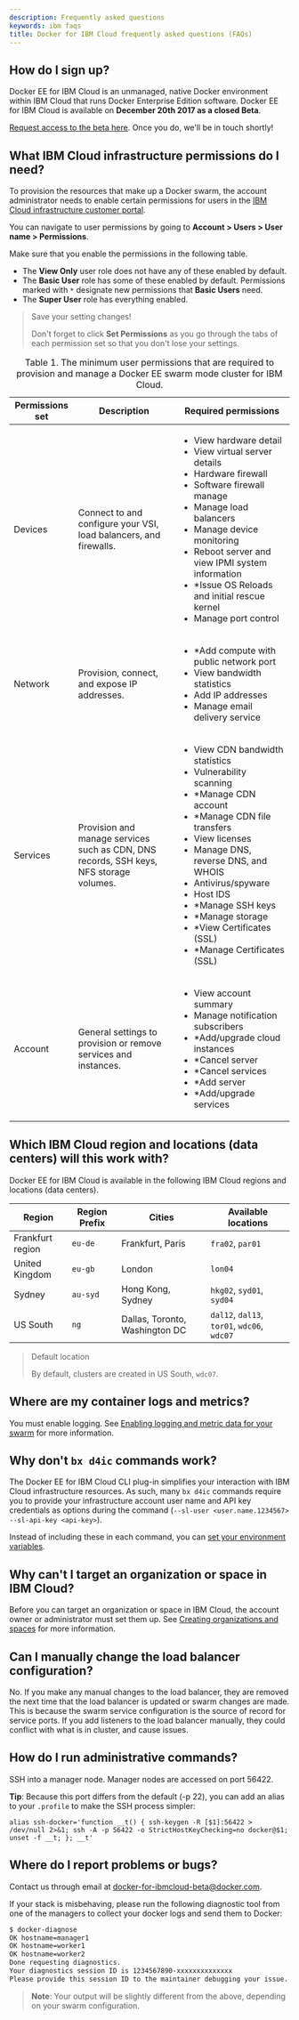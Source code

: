 ```yaml
---
description: Frequently asked questions
keywords: ibm faqs
title: Docker for IBM Cloud frequently asked questions (FAQs)
---
```


## How do I sign up?
Docker EE for IBM Cloud is an unmanaged, native Docker environment within IBM Cloud that runs Docker Enterprise Edition software. Docker EE for IBM Cloud is available on **December 20th 2017 as a closed Beta**.

[Request access to the beta here](https://www.ibm.com/us-en/marketplace/docker-for-ibm-cloud). Once you do, we'll be in touch shortly!

## What IBM Cloud infrastructure permissions do I need?

  To provision the resources that make up a Docker swarm, the account administrator needs to enable certain permissions for users in the [IBM Cloud infrastructure customer portal](https://control.softlayer.com/).

  You can navigate to user permissions by going to **Account > Users > User name > Permissions**.

  Make sure that you enable the permissions in the following table.

  * The **View Only** user role does not have any of these enabled by default.
  * The **Basic User** role has some of these enabled by default. Permissions marked with `*` designate new permissions that **Basic Users** need.
  * The **Super User** role has everything enabled.

  > Save your setting changes!
  >
  > Don't forget to click **Set Permissions** as you go through the tabs of each permission set so that you don't lose your settings.

  <table summary="The minimum user permissions that are required to provision and manage a Docker EE swarm mode cluster for IBM Cloud.">
  <caption>Table 1. The minimum user permissions that are required to provision and manage a Docker EE swarm mode cluster for IBM Cloud.
  </caption>
  <thead>
  <th colspan="1">Permissions set</th>
  <th colspan="1">Description</th>
  <th colspan="1">Required permissions</th>
  </thead>
  <tbody>
  <tr>
  <td>Devices</td>
  <td>Connect to and configure your VSI, load balancers, and firewalls.</td>
  <td>
  <ul>
  <li>View hardware detail</li>
  <li>View virtual server details</li>
  <li>Hardware firewall</li>
  <li>Software firewall manage</li>
  <li>Manage load balancers</li>
  <li>Manage device monitoring</li>
  <li>Reboot server and view IPMI system information</li>
  <li>*Issue OS Reloads and initial rescue kernel</li>
  <li>Manage port control</li>
  </ul>
  </td>
  </tr>
  <tr>
  <td>Network</td>
  <td>Provision, connect, and expose IP addresses.</td>
  <td>
  <ul>
  <li>*Add compute with public network port</li>
  <li>View bandwidth statistics</li>
  <li>Add IP addresses</li>
  <li>Manage email delivery service</li>
  </ul></td>
  </tr>
  <tr>
  <td>Services</td>
  <td>Provision and manage services such as CDN, DNS records, SSH keys, NFS storage volumes.</td>
  <td>
  <ul>
  <li>View CDN bandwidth statistics</li>
  <li>Vulnerability scanning</li>
  <li>*Manage CDN account</li>
  <li>*Manage CDN file transfers</li>
  <li>View licenses</li>
  <li>Manage DNS, reverse DNS, and WHOIS</li>
  <li>Antivirus/spyware</li>
  <li>Host IDS</li>
  <li>*Manage SSH keys</li>
  <li>*Manage storage</li>
  <li>*View Certificates (SSL)</li>
  <li>*Manage Certificates (SSL)</li>
  </ul>
  </td>
  </tr>
  <tr>
  <td>Account</td>
  <td>General settings to provision or remove services and instances.</td>
  <td>
  <ul>
  <li>View account summary</li>
  <li>Manage notification subscribers</li>
  <li>*Add/upgrade cloud instances</li>
  <li>*Cancel server</li>
  <li>*Cancel services</li>
  <li>*Add server</li>
  <li>*Add/upgrade services</li>
  </ul>
  </td>
  </tr></tbody></table>

## Which IBM Cloud region and locations (data centers) will this work with?

Docker EE for IBM Cloud is available in the following IBM Cloud regions and locations (data centers).

| Region | Region Prefix | Cities | Available locations |
| --- | --- | --- | --- |
| Frankfurt region | `eu-de`| Frankfurt, Paris | `fra02`, `par01` |
| United Kingdom | `eu-gb` | London | `lon04` |
| Sydney | `au-syd` | Hong Kong, Sydney | `hkg02`, `syd01`, `syd04` |
| US South | `ng` | Dallas, Toronto, Washington DC | `dal12`, `dal13`, `tor01`, `wdc06`, `wdc07`|

> Default location
>
> By default, clusters are created in US South, `wdc07`.

## Where are my container logs and metrics?

You must enable logging. See [Enabling logging and metric data for your swarm](logging.html) for more information.

## Why don't `bx d4ic` commands work?

The Docker EE for IBM Cloud CLI plug-in simplifies your interaction with IBM Cloud infrastructure resources. As such, many `bx d4ic` commands require you to provide your infrastructure account user name and API key credentials as options during the command (`--sl-user <user.name.1234567> --sl-api-key <api-key>`).

Instead of including these in each command, you can [set your environment variables](/docker-for-ibm-cloud/index.md#set-infrastructure-environment-variables).

## Why can't I target an organization or space in IBM Cloud?

Before you can target an organization or space in IBM Cloud, the account owner or administrator must set them up. See [Creating organizations and spaces](https://console.bluemix.net/docs/admin/orgs_spaces.html#orgsspacesusers) for more information.

## Can I manually change the load balancer configuration?

No. If you make any manual changes to the load balancer, they are removed the next time that the load balancer is updated or swarm changes are made. This is because the swarm service configuration is the source of record for service ports. If you add listeners to the load balancer manually, they could conflict with what is in cluster, and cause issues.

## How do I run administrative commands?

SSH into a manager node. Manager nodes are accessed on port 56422.

**Tip**: Because this port differs from the default (-p 22), you can add an alias to your `.profile` to make the SSH process simpler:

```none
alias ssh-docker='function __t() { ssh-keygen -R [$1]:56422 > /dev/null 2>&1; ssh -A -p 56422 -o StrictHostKeyChecking=no docker@$1; unset -f __t; }; __t'
```

## Where do I report problems or bugs?

Contact us through email at docker-for-ibmcloud-beta@docker.com.

If your stack is misbehaving, please run the following diagnostic tool from one of the managers to collect your docker logs and send them to Docker:

```bash
$ docker-diagnose
OK hostname=manager1
OK hostname=worker1
OK hostname=worker2
Done requesting diagnostics.
Your diagnostics session ID is 1234567890-xxxxxxxxxxxxxx
Please provide this session ID to the maintainer debugging your issue.
```

> **Note**: Your output will be slightly different from the above, depending on your swarm configuration.
